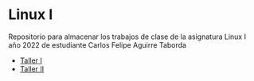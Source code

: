# Linux I
Repositorio para almacenar los trabajos de clase de la asignatura Linux I año 2022 de estudiante Carlos Felipe Aguirre Taborda

<ul>
    <li><a href="https://github.com/CarlosTaborda/Linux_I/tree/main/TallerI">Taller I</a></li>
    <li><a href="https://github.com/CarlosTaborda/Linux_I/tree/main/TallerII">Taller II</a></li>

<ul>
